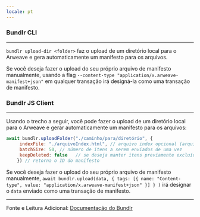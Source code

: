 ```yaml
---
locale: pt
---
```

### Bundlr CLI

---

`bundlr upload-dir <folder>` faz o upload de um diretório local para o Arweave e gera automaticamente um manifesto para os arquivos.

Se você deseja fazer o upload do seu próprio arquivo de manifesto manualmente, usando a flag `--content-type "application/x.arweave-manifest+json"` em qualquer transação irá designá-la como uma transação de manifesto.

### Bundlr JS Client

---

Usando o trecho a seguir, você pode fazer o upload de um diretório local para o Arweave e gerar automaticamente um manifesto para os arquivos:

```js
await bundlr.uploadFolder("./caminho/para/diretório", {
     indexFile: "./arquivoIndex.html", // arquivo index opcional (arquivo que o usuário irá carregar ao acessar o manifesto)
     batchSize: 50, // número de itens a serem enviados de uma vez
     keepDeleted: false   // se deseja manter itens previamente excluídos de envios anteriores
    }) // retorna o ID do manifesto
```

Se você deseja fazer o upload do seu próprio arquivo de manifesto manualmente, `await bundlr.upload(data, { tags: [{ name: "Content-type", value: "application/x.arweave-manifest+json" }] } )` irá designar o `data` enviado como uma transação de manifesto.

---

Fonte e Leitura Adicional: [Documentação do Bundlr](https://docs.bundlr.network/docs/overview)
